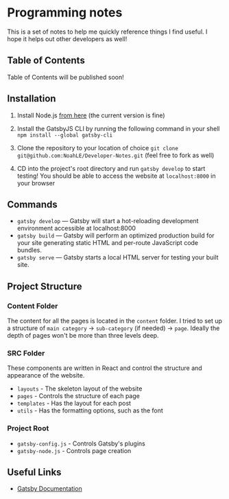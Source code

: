 # Programming notes

This is a set of notes to help me quickly reference things I find useful. I hope it helps out other developers as well!

## Table of Contents

Table of Contents will be published soon!

## Installation

1. Install Node.js [from here](https://nodejs.org/en/) (the current version is fine)

2. Install the GatsbyJS CLI by running the following command in your shell `npm install --global gatsby-cli`

3. Clone the repository to your location of choice `git clone git@github.com:NoahLE/Developer-Notes.git` (feel free to fork as well)

4. CD into the project's root directory and run `gatsby develop` to start testing! You should be able to access the website at `localhost:8000` in your browser

## Commands

* `gatsby develop` — Gatsby will start a hot-reloading development environment accessible at localhost:8000
* `gatsby build` — Gatsby will perform an optimized production build for your site generating static HTML and per-route JavaScript code bundles.
* `gatsby serve` — Gatsby starts a local HTML server for testing your built site.

## Project Structure

### Content Folder

The content for all the pages is located in the `content` folder. I tried to set up a structure of `main category` -> `sub-category` (if needed) -> `page`. Ideally the depth of pages won't be more than three levels deep.

### SRC Folder

These components are written in React and control the structure and appearance of the website.

* `layouts` - The skeleton layout of the website
* `pages` - Controls the structure of each page
* `templates` - Has the layout for each post
* `utils` - Has the formatting options, such as the font

### Project Root

* `gatsby-config.js` - Controls Gatsby's plugins
* `gatsby-node.js` - Controls page creation

## Useful Links

* [Gatsby Documentation](https://www.gatsbyjs.org/docs/)